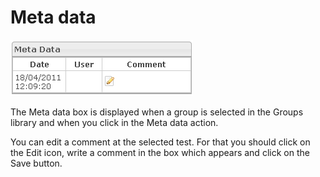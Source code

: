 <!--
parent:
    title: Manage_Groups
author:
    - 'Jérôme Bogaerts'
created_at: '2012-04-12 18:30:19'
updated_at: '2013-03-13 14:00:37'
tags:
    - 'Manage Groups'
-->

Meta data
=========

![](../resources/groups-metadata.png)

The Meta data box is displayed when a group is selected in the Groups library and when you click in the Meta data action.

You can edit a comment at the selected test. For that you should click on the Edit icon, write a comment in the box which appears and click on the Save button.

